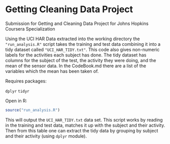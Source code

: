 Getting Cleaning Data Project
==========================

Submission for Getting and Cleaning Data Project for Johns Hopkins Coursera Specialization

Using the UCI HAR Data extracted into the working directory the ```"run_analysis.R"``` script takes the training and test data combining it into a tidy dataset called ```"UCI_HAR_TIDY.txt"```. This code also gives non-numeric labels for the activities each subject has done. The tidy dataset has columns for the subject of the test, the activity they were doing, and the mean of the sensor data. In the CodeBook.md there are a list of the variables which the mean has been taken of.  

Requires packages:

`dplyr`
`tidyr`

Open in R:
```r
source("run_analysis.R")
```

This will output the ```UCI_HAR_TIDY.txt``` data set. This script works by reading in the training and test data, matches it up with the subject and their activity. Then from this table one can extract the tidy data by grouping by subject and their activity (using ```dplyr``` module). 

